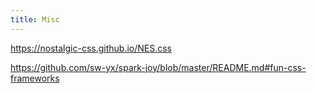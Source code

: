 ```yaml
---
title: Misc
---
```


https://nostalgic-css.github.io/NES.css

https://github.com/sw-yx/spark-joy/blob/master/README.md#fun-css-frameworks
